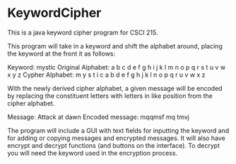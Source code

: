 # KeywordCipher
This is a java keyword cipher program for CSCI 215.

This program will take in a keyword and shift the alphabet around, placing the keyword at the front it as follows:

Keyword: mystic 
Original Alphabet: a b c d e f g h i j k l m n o p q r s t u v w x y z 
Cypher Alphabet: m y s t i c a b d e f g h j k l n o p q r u v w x z

With the newly derived cipher alphabet, a given message will be encoded by replacing the constituent letters with 
letters in like position from the cipher alphabet.

Message: Attack at dawn Encoded message: mqqmsf mq tmvj

The program will include a GUI with text fields for inputting the keyword and for adding or copying messages and 
encrypted messages. It will also have encrypt and decrypt functions (and buttons on the interface). To decrypt you will 
need the keyword used in the encryption process. 
